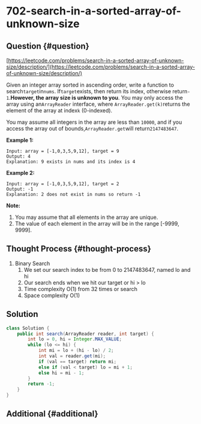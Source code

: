 # 702-search-in-a-sorted-array-of-unknown-size

## Question {#question}

[https://leetcode.com/problems/search-in-a-sorted-array-of-unknown-size/description/](https://leetcode.com/problems/search-in-a-sorted-array-of-unknown-size/description/)

Given an integer array sorted in ascending order, write a function to search`target`in`nums`. If`target`exists, then return its index, otherwise return`-1`.**However, the array size is unknown to you**. You may only access the array using an`ArrayReader` interface, where `ArrayReader.get(k)`returns the element of the array at index`k` \(0-indexed\).

You may assume all integers in the array are less than `10000`, and if you access the array out of bounds,`ArrayReader.get`will return`2147483647`.

**Example 1:**

```text
Input: array = [-1,0,3,5,9,12], target = 9
Output: 4
Explanation: 9 exists in nums and its index is 4
```

**Example 2:**

```text
Input: array = [-1,0,3,5,9,12], target = 2
Output: -1
Explanation: 2 does not exist in nums so return -1
```

**Note:**    


1. You may assume that all elements in the array are unique.
2. The value of each element in the array will be in the range \[-9999, 9999\].

## Thought Process {#thought-process}

1. Binary Search
   1. We set our search index to be from 0 to 2147483647, named lo and hi
   2. Our search ends when we hit our target or hi &gt; lo
   3. Time complexity O\(1\) from 32 times or search
   4. Space complexity O\(1\)

## Solution

```java
class Solution {
    public int search(ArrayReader reader, int target) {
        int lo = 0, hi = Integer.MAX_VALUE;
        while (lo <= hi) {
            int mi = lo + (hi - lo) / 2;
            int val = reader.get(mi);
            if (val == target) return mi;
            else if (val < target) lo = mi + 1;
            else hi = mi - 1;
        }
        return -1;
    }
}
```

## Additional {#additional}

